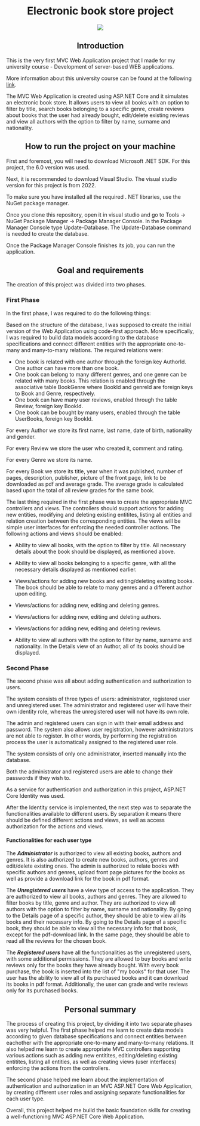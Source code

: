 <h1 align = center>Electronic book store project</h1>
<div align="center"><img src="https://images.theconversation.com/files/45159/original/rptgtpxd-1396254731.jpg?ixlib=rb-1.1.0&q=45&auto=format&w=754&fit=clip"></div>

 <b><h2 align = center>Introduction</h2></b>

This is the very first MVC Web Application project that I made for my university course - Development of server-based WEB applications.

More information about this university course can be found at the following <a href="https://feit.ukim.edu.mk/en/subject/development-of-server-based-web-applications/">link</a>.

The MVC Web Application is created using ASP.NET Core and it simulates an electronic book store. It allows users to view all books with an option to filter by title, search books belonging to a specific genre, create reviews about books that the user had already bought, edit/delete existing reviews and view all authors with the option to filter by name, surname and nationality. 

<h2 align = center>How to run the project on your machine</h2>

First and foremost, you will need to download Microsoft .NET SDK. For this project, the 6.0 version was used.

Next, it is recommended to download Visual Studio. The visual studio version for this project is from 2022.

To make sure you have installed all the required . NET libraries, use the NuGet package manager.

Once you clone this repository, open it in visual studio and go to Tools -> NuGet Package Manager -> Package Manager Console. In the Package Manager Console type Update-Database. The Update-Database command is needed to create the database. 

Once the Package Manager Console finishes its job, you can run the application.

<h2 align = center>Goal and requirements</h2>

The creation of this project was divided into two phases.

<h3>First Phase</h3>

In the first phase, I was required to do the following things:

 Based on the structure of the database, I was supposed to create the initial version of the Web Application using code-first approach. More specifically, I was required to build data models according to the database specifications and connect different entities with the appropriate one-to-many and many-to-many relations. The required relations were:

 - One book is related with one author through the foreign key AuthorId. One author can have more than one book.
 - One book can belong to many different genres, and one genre can be related with many books. This relation is enabled through the associative table BookGenre where BookId and genreId are foreign keys to Book and Genre, respectively.
 - One book can have many user reviews, enabled through the table Review, foreign key BookId.
 - One book can be bought by many users, enabled through the table UserBooks, foreign key BookId.

 For every Author we store its first name, last name, date of birth, nationality and gender.
 
 For every Review we store the user who created it, comment and rating.
 
 For every Genre we store its name.
 
 For every Book we store its title, year when it was published, number of pages, description, publisher, picture of the front page, link to be downloaded as pdf and average grade. The average grade is calculated based upon the total of all review grades for the same book.

 The last thing required in the first phase was to create the appropriate MVC controllers and views. The controllers should support actions for adding new entities, modifying and deleting existing entitites, listing all entities and relation creation between the corresponding entities. The views will be simple user interfaces for enforcing the needed controller actions. The following actions and views should be enabled:

 - Ability to view all books, with the option to filter by title. All necessary details about the book should be displayed, as mentioned above.

 - Ability to view all books belonging to a specific genre, with all the necessary details displayed as mentioned earlier.

 - Views/actions for adding new books and editing/deleting existing books. The book should be able to relate to many genres and a different author upon editing.

 - Views/actions for adding new, editing and deleting genres.

 - Views/actions for adding new, editing and deleting authors.

 - Views/actions for adding new, editing and deleting reviews.

 - Ability to view all authors with the option to filter by name, surname and nationality. In the Details view of an Author, all of its books should be displayed.

<h3>Second Phase</h3>

The second phase was all about adding authentication and authorization to users.

The system consists of three types of users: administrator, registered user and unregistered user. The administrator and registered user will have their own identity role, whereas the unregistered user will not have its own role.

The admin and registered users can sign in with their email address and password. The system also allows user registration, however administrators are not able to register. In other words, by performing the registration process the user is automatically assigned to the registered user role.

The system consists of only one administrator, inserted manually into the database. 

Both the administrator and registered users are able to change their passwords if they wish to.

As a service for authentication and authorization in this project, ASP.NET Core Identity was used.

After the Identity service is implemented, the next step was to separate the functionalities available to different users. By separation it means there should be defined different actions and views, as well as access authorization for the actions and views.

<h4>Functionalities for each user type</h4>

The <b>*Administrator*</b> is authorized to view all existing books, authors and genres. It is also authorized to create new books, authors, genres and edit/delete existing ones. The admin is authorized to relate books with specific authors and genres, upload front page pictures for the books as well as provide a download link for the book in pdf format.

The <b>*Unregistered users*</b> have a view type of access to the application. They are authorized to view all books, authors and genres. They are allowed to filter books by title, genre and author. They are authorized to view all authors with the option to filter by name, surname and nationality. By going to the Details page of a specific author, they should be able to view all its books and their necessary info. By going to the Details page of a specific book, they should be able to view all the necessary info for that book, except for the pdf-download link. In the same page, they should be able to read all the reviews for the chosen book.

The <b>*Registered users*</b> have all the functionalities as the unregistered users, with some additional permissions. They are allowed to buy books and write reviews only for the books they have already bought. With every book purchase, the book is inserted into the list of "my books" for that user. The user has the ability to view all of its purchased books and it can download its books in pdf format. Additionally, the user can grade and write reviews only for its purchased books.  

<h2 align = center>Personal summary</h2>

The process of creating this project, by dividing it into two separate phases was very helpful. The first phase helped me learn to create data models according to given database specifications and connect entities between eachother with the appropriate one-to-many and many-to-many relations. It also helped me learn to create appropriate MVC controllers supporting various actions such as adding new entitites, editing/deleting existing entitites, listing all entities, as well as creating views (user interfaces) enforcing the actions from the controllers. 

The second phase helped me learn about the implementation of authentication and authorization in an MVC ASP.NET Core Web Application, by creating different user roles and assigning separate functionalities for each user type.

Overall, this project helped me build the basic foundation skills for creating a well-functioning MVC ASP.NET Core Web Application.

